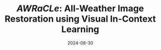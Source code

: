 ---
title: "<i>AWRaCLe</i>: All-Weather Image Restoration using Visual In-Context Learning"
collection: publications
category: conferences
permalink: /publication/awracle
# excerpt: 'Visual in-context learning based image restoration'
date: 2024-08-30
venue: 'arXiv. <i>Under Review</i>'
paperurl: 'https://sudraj2002.github.io/awraclepage/'
---